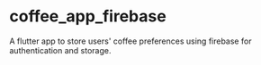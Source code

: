 # coffee_app_firebase

 A flutter app to store users' coffee preferences using firebase for authentication and storage. 
